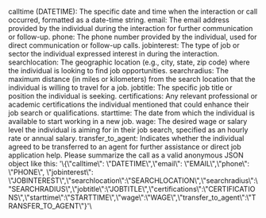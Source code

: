 calltime (DATETIME): The specific date and time when the interaction or call occurred, formatted as a date-time string.
email: The email address provided by the individual during the interaction for further communication or follow-up.
phone: The phone number provided by the individual, used for direct communication or follow-up calls.
jobinterest: The type of job or sector the individual expressed interest in during the interaction.
searchlocation: The geographic location (e.g., city, state, zip code) where the individual is looking to find job opportunities.
searchradius: The maximum distance (in miles or kilometers) from the search location that the individual is willing to travel for a job.
jobtitle: The specific job title or position the individual is seeking.
certifications: Any relevant professional or academic certifications the individual mentioned that could enhance their job search or qualifications.
starttime: The date from which the individual is available to start working in a new job.
wage: The desired wage or salary level the individual is aiming for in their job search, specified as an hourly rate or annual salary.
transfer_to_agent: Indicates whether the individual agreed to be transferred to an agent for further assistance or direct job application help.
Please summarize the call as a valid anonymous JSON object like this:
'\\{\\"calltime\\": \\"DATETIME\\",\\"email\\": \\"EMAIL\\",\\"phone\\": \\"PHONE\\", \\"jobinterest\\": \\"JOBINTEREST\\",\\"searchlocation\\":\\"SEARCHLOCATION\\",\\"searchradius\\":\\"SEARCHRADIUS\\",\\"jobtitle\\":\\"JOBTITLE\\",\\"certifications\\":\\"CERTIFICATIONS\\",\\"starttime\\":\\"STARTTIME\\",\\"wage\\":\\"WAGE\\",\\"transfer_to_agent\\":\\"TRANSFER_TO_AGENT\\"}'\\

